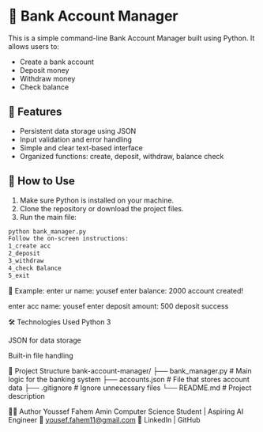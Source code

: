 # 🏦 Bank Account Manager

This is a simple command-line Bank Account Manager built using Python. It allows users to:

- Create a bank account
- Deposit money
- Withdraw money
- Check balance

## 📁 Features

- Persistent data storage using JSON
- Input validation and error handling
- Simple and clear text-based interface
- Organized functions: create, deposit, withdraw, balance check

## 🚀 How to Use

1. Make sure Python is installed on your machine.
2. Clone the repository or download the project files.
3. Run the main file:

```bash
python bank_manager.py
Follow the on-screen instructions:
1_create acc
2_deposit
3_withdraw
4_check Balance
5_exit
```
🧪 Example:
enter ur name: yousef
enter balance: 2000
account created!

enter acc name: yousef
enter deposit amount: 500
deposit success

🛠 Technologies Used
Python 3

JSON for data storage

Built-in file handling

📂 Project Structure
bank-account-manager/
├── bank_manager.py        # Main logic for the banking system
├── accounts.json          # File that stores account data
├── .gitignore             # Ignore unnecessary files
└── README.md              # Project description

🙋‍♂️ Author
Youssef Fahem Amin
Computer Science Student | Aspiring AI Engineer
📧 yousef.fahem11@gmail.com
🔗 LinkedIn | GitHub